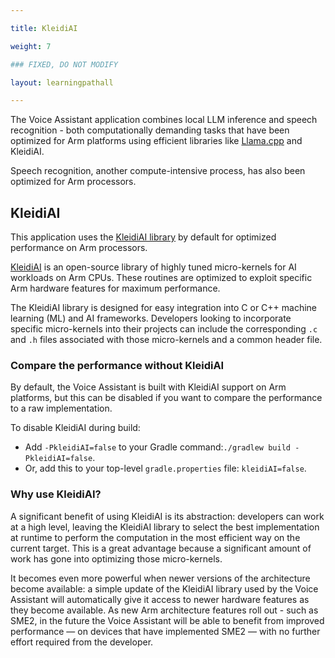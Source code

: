 ```yaml
---

title: KleidiAI

weight: 7

### FIXED, DO NOT MODIFY

layout: learningpathall

---
```


The Voice Assistant application combines local LLM inference and speech recognition - both computationally demanding tasks that have been optimized for Arm platforms using efficient libraries like [Llama.cpp](https://github.com/ggml-org/llama.cpp) and KleidiAI.

Speech recognition, another compute-intensive process, has also been optimized for Arm processors.

## KleidiAI

This application uses the [KleidiAI library](https://gitlab.arm.com/kleidi/kleidiai) by default for optimized performance on Arm processors.

[KleidiAI](https://gitlab.arm.com/kleidi/kleidiai) is an open-source library of highly tuned micro-kernels for AI workloads on Arm CPUs. These routines are optimized to exploit specific Arm hardware features for maximum performance.

The KleidiAI library is designed for easy integration into C or C++ machine learning (ML) and AI frameworks. Developers looking to incorporate specific micro-kernels into their projects can include the corresponding `.c` and `.h` files associated with those micro-kernels and a common header file.

### Compare the performance without KleidiAI

By default, the Voice Assistant is built with KleidiAI support on Arm platforms, but this can be disabled if you want to compare the performance to a raw implementation.

To disable KleidiAI during build:

* Add `-PkleidiAI=false` to your Gradle command:`./gradlew build -PkleidiAI=false`.
* Or, add this to your top-level `gradle.properties` file: `kleidiAI=false`.  

### Why use KleidiAI?

A significant benefit of using KleidiAI is its abstraction: developers can work at a high level, leaving the KleidiAI library to select the best implementation at runtime to perform the computation in the most efficient way on the current target. This is a great advantage because a significant amount of work has gone into optimizing those micro-kernels.

It becomes even more powerful when newer versions of the architecture become available: a simple update of the KleidiAI library used by the Voice Assistant will automatically give it access to newer hardware features as they become available. As new Arm architecture features roll out - such as SME2, in the future the Voice Assistant will be able to benefit from improved performance — on devices that have implemented SME2 — with no further effort required from the developer.